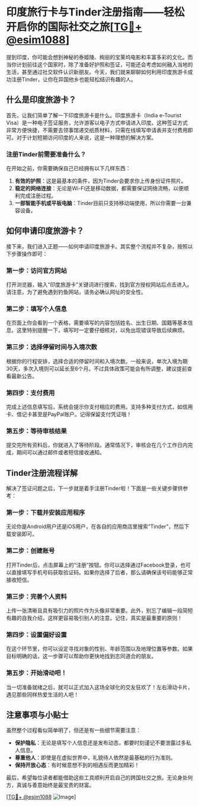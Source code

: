 # 印度旅行卡与Tinder注册指南——轻松开启你的国际社交之旅[[TG💪+ @esim1088](https://t.me/s/esim1088)]

提到印度，你可能会想到神秘的泰姬陵、绚丽的宝莱坞电影和丰富多彩的文化。而当你计划前往这个国家时，除了准备好护照和签证，可能还会考虑如何融入当地的生活，甚至通过社交软件认识新朋友。今天，我们就来聊聊如何利用印度旅游卡成功注册Tinder，让你在异国他乡也能轻松结识有趣的人。

## 什么是印度旅游卡？

首先，让我们简单了解一下印度旅游卡是什么。印度旅游卡（India e-Tourist Visa）是一种电子签证服务，允许游客以电子方式申请进入印度。这种签证方式非常方便快捷，不需要去领事馆递交纸质材料，只需在线填写申请表并支付费用即可。对于计划短期访问印度的人来说，这是一种理想的解决方案。

### 注册Tinder前需要准备什么？

在开始之前，你需要确保自己已经拥有以下几样东西：

1. **有效的护照**：这是最基本的条件，因为Tinder会要求你上传身份证件照片。
2. **稳定的网络连接**：无论是Wi-Fi还是移动数据，都需要保证网络流畅，以便顺利完成注册过程。
3. **一部智能手机或平板电脑**：Tinder目前只支持移动端使用，所以你需要一台兼容设备。

## 如何申请印度旅游卡？

接下来，我们进入正题——如何申请印度旅游卡。其实整个流程并不复杂，按照以下步骤操作即可：

### 第一步：访问官方网站

打开浏览器，输入“印度旅游卡”关键词进行搜索，找到官方授权网站后点击进入。请注意，为了避免遇到钓鱼网站，请务必确认网址的安全性。

### 第二步：填写个人信息

在页面上你会看到一个表格，需要填写的内容包括姓名、出生日期、国籍等基本信息。这里特别提醒一下，填写时一定要仔细核对，以免出现错误导致后续麻烦。

### 第三步：选择停留时间与入境次数

根据你的行程安排，选择合适的停留时间和入境次数。一般来说，单次入境为期30天，多次入境则可以延长至6个月。不过具体政策可能会有所调整，建议提前查看最新公告。

### 第四步：支付费用

完成上述信息填写后，系统会提示你支付相应的费用。支持多种支付方式，如信用卡、借记卡甚至是PayPal账户。记得保留支付凭证哦！

### 第五步：等待审核结果

提交完所有资料后，你就进入了等待阶段。通常情况下，审核会在几个工作日内完成，期间可以通过邮件或者短信接收通知。

## Tinder注册流程详解

解决了签证问题之后，下一步就是着手注册Tinder啦！下面是一些关键步骤供参考：

### 第一步：下载并安装应用程序

无论你是Android用户还是iOS用户，在各自的应用商店里搜索“Tinder”，然后下载安装即可。

### 第二步：创建账号

打开Tinder后，点击屏幕上的“注册”按钮。你可以选择通过Facebook登录，也可以直接填写手机号码获取验证码。如果你选择了后者，那么请确保该号码能够正常接收短信。

### 第三步：完善个人资料

上传一张清晰且具有吸引力的照片作为头像非常重要。此外，别忘了编辑一段简短有趣的自我介绍，这样更容易吸引别人的注意。记住，真实是最重要的原则！

### 第四步：设置偏好设置

在这个环节里，你可以设定寻找对象的性别、年龄范围以及地理位置等参数。如果目标明确的话，这一步骤可以帮助你更快地找到志同道合的朋友。

### 第五步：开始滑动吧！

当一切准备就绪之后，就可以正式加入这场全球化的交友狂欢了！左右滑动卡片，遇见那些同样热爱生活的人吧！

## 注意事项与小贴士

虽然整个过程看似简单明了，但还是有一些细节需要注意：

- **保护隐私**：无论是填写个人信息还是发布动态，都要时刻谨记不要泄露过多私人信息。
- **尊重他人**：即使是在虚拟世界中，礼貌待人依然是最基础的行为准则。
- **保持开放心态**：有时候意想不到的相遇反而更加精彩！

最后，希望每位读者都能借助这些工具顺利开启自己的跨国社交之旅。无论身处何方，真诚与善意始终是最宝贵的财富。

[[TG💪+ @esim1088](https://t.me/s/esim1088) ![Image](https://i.postimg.cc/4NQfJmqS/Snipaste-2025-05-13-00-14-12.png)]